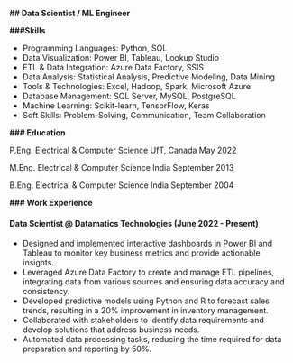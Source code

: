 **## Data Scientist / ML Engineer**

**###Skills**

* Programming Languages: Python, SQL
* Data Visualization: Power BI, Tableau, Lookup Studio
* ETL & Data Integration: Azure Data Factory, SSIS
* Data Analysis: Statistical Analysis, Predictive Modeling, Data Mining
* Tools & Technologies: Excel, Hadoop, Spark, Microsoft Azure
* Database Management: SQL Server, MySQL, PostgreSQL
* Machine Learning: Scikit-learn, TensorFlow, Keras
* Soft Skills: Problem-Solving, Communication, Team Collaboration

**### Education**

P.Eng. Electrical & Computer Science UfT, Canada  May 2022

M.Eng. Electrical & Computer Science India  September 2013

B.Eng. Electrical & Computer Science India  September 2004

**### Work Experience**

#### Data Scientist @ Datamatics Technologies (June 2022 - Present)

* Designed and implemented interactive dashboards in Power BI and Tableau to monitor key business metrics and provide actionable insights.
* Leveraged Azure Data Factory to create and manage ETL pipelines, integrating data from various sources and ensuring data accuracy and consistency.
* Developed predictive models using Python and R to forecast sales trends, resulting in a 20% improvement in inventory management.
* Collaborated with stakeholders to identify data requirements and develop solutions that address business needs.
* Automated data processing tasks, reducing the time required for data preparation and reporting by 50%.







